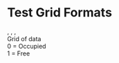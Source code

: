 # Test Grid Formats 
<startX>, <startY>, <goalX>, <goalY> <br />
Grid of data <br />
0 = Occupied <br />
1 = Free 
